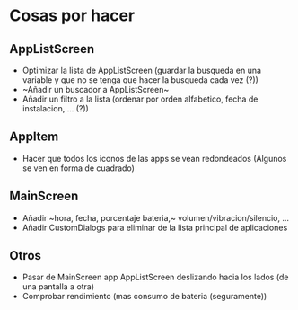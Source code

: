# Cosas por hacer

## AppListScreen

- Optimizar la lista de AppListScreen (guardar la busqueda en una variable y que no se tenga que hacer la busqueda cada vez (?))
- ~Añadir un buscador a AppListScreen~
- Añadir un filtro a la lista (ordenar por orden alfabetico, fecha de instalacion, ... (?))

## AppItem

- Hacer que todos los iconos de las apps se vean redondeados (Algunos se ven en forma de cuadrado)

## MainScreen

- Añadir ~hora, fecha, porcentaje bateria,~ volumen/vibracion/silencio, ...
- Añadir CustomDialogs para eliminar de la lista principal de aplicaciones

## Otros

- Pasar de MainScreen app AppListScreen deslizando hacia los lados (de una pantalla a otra)
- Comprobar rendimiento (mas consumo de bateria (seguramente))